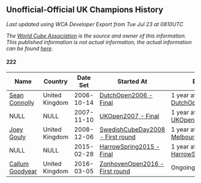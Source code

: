 ## Unofficial-Official UK Champions History

*Last updated using WCA Developer Export from Tue Jul 23 at 0810UTC*

*The [World Cube Association](https://www.worldcubeassociation.org) is the source and owner of this information. This published information is not actual information, the actual information can be found [here](https://www.worldcubeassociation.org/results).*

#### 222

|Name|Country|Date Set|Started At|Ended At|Days Held|  
|--|--|--|--|--|--|  
|[Sean Connolly](https://www.worldcubeassociation.org/persons/2004CONN01)|United Kingdom|2006-10-14|[DutchOpen2006 - Final](https://www.worldcubeassociation.org/competitions/DutchOpen2006/results/all#e222_f)|1 year after [DutchOpen2006](https://www.worldcubeassociation.org/competitions/DutchOpen2006/results/all#e222_f)|365|  
|NULL|NULL|2007-11-10|[UKOpen2007 - Final](https://www.worldcubeassociation.org/competitions/UKOpen2007/results/all#e222_f)|1 year after [UKOpen2007](https://www.worldcubeassociation.org/competitions/UKOpen2007/results/all#e222_f)|366|  
|[Joey Gouly](https://www.worldcubeassociation.org/persons/2007GOUL01)|United Kingdom|2008-12-06|[SwedishCubeDay2008 - First round](https://www.worldcubeassociation.org/competitions/SwedishCubeDay2008/results/all#e222_1)|1 year after [MelbourneSummer2014](https://www.worldcubeassociation.org/competitions/MelbourneSummer2014/results/all#e222_f)|2262|  
|NULL|NULL|2015-02-28|[HarrowSpring2015 - Final](https://www.worldcubeassociation.org/competitions/HarrowSpring2015/results/all#e222_f)|1 year after [HarrowSpring2015](https://www.worldcubeassociation.org/competitions/HarrowSpring2015/results/all#e222_f)|366|  
|[Callum Goodyear](https://www.worldcubeassociation.org/persons/2012GOOD02)|United Kingdom|2016-03-05|[ZonhovenOpen2016 - First round](https://www.worldcubeassociation.org/competitions/ZonhovenOpen2016/results/all#e222_1)|Ongoing|1234|  
